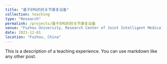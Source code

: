 ```yaml
---
title: "基于EMG的肘关节康复设备"
collection: teaching
type: "Research"
permalink: /projects/基于EMG的肘关节康复设备
venue: "Fuzhou University, Research Center of Joint Intelligent Medical Engineering"
date: 2021-12-01
location: "Fuzhou, China"
---
```


This is a description of a teaching experience. You can use markdown like any other post.

